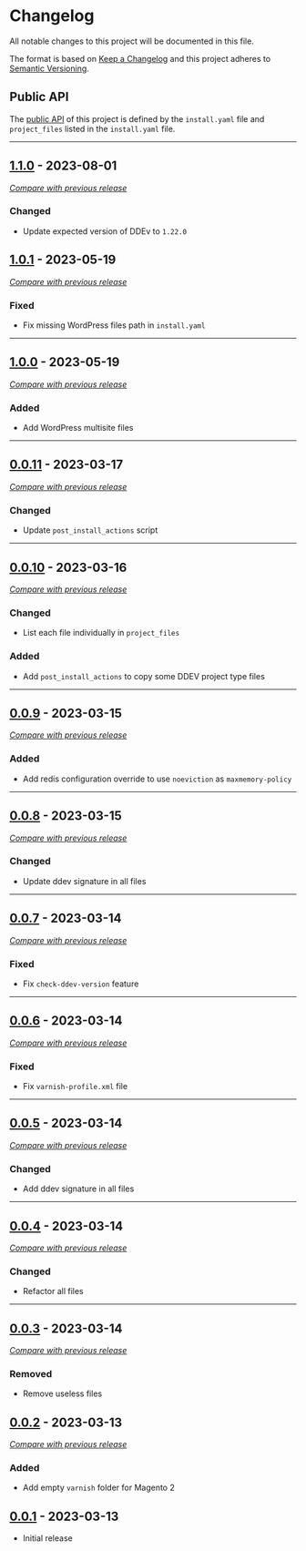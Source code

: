 
# Changelog
All notable changes to this project will be documented in this file.

The format is based on [Keep a Changelog](https://keepachangelog.com/en/) and this project adheres to [Semantic Versioning](https://semver.org/spec/v2.0.0.html).

## Public API

The [public API](https://semver.org/spec/v2.0.0.html#spec-item-1) of this project is defined by the `install.yaml`
file and `project_files` listed in the `install.yaml` file.

------

## [1.1.0](https://github.com/julienloizelet/ddev-tools/releases/tag/v1.1.0) - 2023-08-01
[_Compare with previous release_](https://github.com/julienloizelet/ddev-tools/compare/v1.0.1...v1.1.0)


### Changed

- Update expected version of DDEv to `1.22.0`

## [1.0.1](https://github.com/julienloizelet/ddev-tools/releases/tag/v1.0.1) - 2023-05-19
[_Compare with previous release_](https://github.com/julienloizelet/ddev-tools/compare/v1.0.0...v1.0.1)


### Fixed

- Fix missing WordPress files path in `install.yaml`


---

## [1.0.0](https://github.com/julienloizelet/ddev-tools/releases/tag/v1.0.0) - 2023-05-19
[_Compare with previous release_](https://github.com/julienloizelet/ddev-tools/compare/v0.0.11...v1.0.0)


### Added

- Add WordPress multisite files


---


## [0.0.11](https://github.com/julienloizelet/ddev-tools/releases/tag/v0.0.11) - 2023-03-17
[_Compare with previous release_](https://github.com/julienloizelet/ddev-tools/compare/v0.0.10...v0.0.11)


### Changed

- Update `post_install_actions` script


---


## [0.0.10](https://github.com/julienloizelet/ddev-tools/releases/tag/v0.0.10) - 2023-03-16
[_Compare with previous release_](https://github.com/julienloizelet/ddev-tools/compare/v0.0.9...v0.0.10)


### Changed

- List each file individually in `project_files`

### Added

- Add `post_install_actions` to copy some DDEV project type files 

---


## [0.0.9](https://github.com/julienloizelet/ddev-tools/releases/tag/v0.0.9) - 2023-03-15
[_Compare with previous release_](https://github.com/julienloizelet/ddev-tools/compare/v0.0.8...v0.0.9)

### Added

- Add redis configuration override to use `noeviction` as `maxmemory-policy`

---


## [0.0.8](https://github.com/julienloizelet/ddev-tools/releases/tag/v0.0.8) - 2023-03-15
[_Compare with previous release_](https://github.com/julienloizelet/ddev-tools/compare/v0.0.7...v0.0.8)

### Changed

- Update ddev signature in all files

---


## [0.0.7](https://github.com/julienloizelet/ddev-tools/releases/tag/v0.0.7) - 2023-03-14
[_Compare with previous release_](https://github.com/julienloizelet/ddev-tools/compare/v0.0.6...v0.0.7)

### Fixed

- Fix `check-ddev-version` feature

---


## [0.0.6](https://github.com/julienloizelet/ddev-tools/releases/tag/v0.0.6) - 2023-03-14
[_Compare with previous release_](https://github.com/julienloizelet/ddev-tools/compare/v0.0.5...v0.0.6)

### Fixed

- Fix `varnish-profile.xml` file

---

## [0.0.5](https://github.com/julienloizelet/ddev-tools/releases/tag/v0.0.5) - 2023-03-14
[_Compare with previous release_](https://github.com/julienloizelet/ddev-tools/compare/v0.0.4...v0.0.5)

### Changed

- Add ddev signature in all files

---

## [0.0.4](https://github.com/julienloizelet/ddev-tools/releases/tag/v0.0.4) - 2023-03-14
[_Compare with previous release_](https://github.com/julienloizelet/ddev-tools/compare/v0.0.3...v0.0.4)

### Changed

- Refactor all files

---

## [0.0.3](https://github.com/julienloizelet/ddev-tools/releases/tag/v0.0.3) - 2023-03-14
[_Compare with previous release_](https://github.com/julienloizelet/ddev-tools/compare/v0.0.2...v0.0.3)

### Removed

- Remove useless files


## [0.0.2](https://github.com/julienloizelet/ddev-tools/releases/tag/v0.0.2) - 2023-03-13
[_Compare with previous release_](https://github.com/julienloizelet/ddev-tools/compare/v0.0.1...v0.0.2)

### Added

- Add empty `varnish` folder for Magento 2


## [0.0.1](https://github.com/julienloizelet/ddev-tools/releases/tag/v0.0.1) - 2023-03-13

- Initial release

